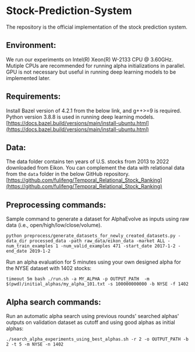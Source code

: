 # Stock-Prediction-System

The repository is the official implementation of the stock prediction system.

## Environment:

We run our experiments on Intel(R) Xeon(R) W-2133 CPU @ 3.60GHz. Mutiple CPUs are recommended for running alpha initializations in parallel. GPU is not necessary but useful in running deep learning models to be implemented later. 

## Requirements:

Install Bazel version of 4.2.1 from the below link, and g++>=9 is required. Python version 3.8.8 is used in running deep learning models.
[https://docs.bazel.build/versions/main/install-ubuntu.html](https://docs.bazel.build/versions/main/install-ubuntu.html)

## Data:

The data folder contains ten years of U.S. stocks from 2013 to 2022 downloaded from Eikon. You can complement the data with relational data from the `data` folder in the below GitHub repository. 
[https://github.com/fulifeng/Temporal_Relational_Stock_Ranking](https://github.com/fulifeng/Temporal_Relational_Stock_Ranking)

## Preprocessing commands:

Sample command to generate a dataset for AlphaEvolve as inputs using raw data (i.e., open/high/low/close/volume).
```
python preprocess/generate_datasets_for_newly_created_datasets.py -data_dir processed_data -path raw_data/eikon_data -market ALL -num_train_examples 1 -num_valid_examples 471 -start_date 2017-1-2 -end_date 2019-1-2
```

Run an alpha evaluation for 5 minutes using your own designed alpha for the NYSE dataset with 1402 stocks:
```
timeout 5m bash ./run.sh -a MY_ALPHA -p OUTPUT_PATH  -m $(pwd)/initial_alphas/my_alpha_101.txt -s 100000000000 -b NYSE -f 1402
```

## Alpha search commands:

Run an automatic alpha search using previous rounds' searched alphas' outputs on validation dataset as cutoff and using good alphas as initial alphas:
```
./search_alpha_experiments_using_best_alphas.sh -r 2 -o OUTPUT_PATH -b 2 -t 5 -m NYSE -n 1402
```
